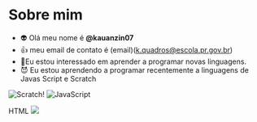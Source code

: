 # Sobre mim
- 👽 Olá meu nome é **@kauanzin07**
- :+1: meu email de contato é (email)(k.quadros@escola.pr.gov.br)
- 🤪Eu estou interessado em aprender a programar novas linguagens.
- 😈 Eu estou aprendendo a programar recentemente a linguagens de Javas Script e Scratch

 ![Scratch](https://img.shields.io/badge/Scratch-4D97FF?style=for-the-badge&logo=Scratch&logoColor=white)!
 ![JavaScript](https://img.shields.io/badge/JavaScript-323330?style=for-the-badge&logo=javascript&logoColor=F7DF1E)
 
 HTML <img src="https://img.shields.io/badge/Scratch-4D97FF?style=for-the-badge&logo=Scratch&logoColor=white" />
